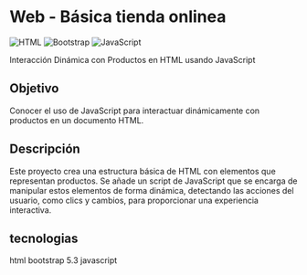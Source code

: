 # Web - Básica tienda onlinea

![HTML](https://img.shields.io/badge/HTML-5.0-orange)
![Bootstrap](https://img.shields.io/badge/Bootstrap-5.3-purple)
![JavaScript](https://img.shields.io/badge/JavaScript-ES6-yellow)

Interacción Dinámica con Productos en HTML usando JavaScript


## Objetivo

Conocer el uso de JavaScript para interactuar dinámicamente con productos en un documento HTML.


## Descripción

Este proyecto crea una estructura básica de HTML con elementos que representan productos. Se añade un script de JavaScript que se encarga de manipular estos elementos de forma dinámica, detectando las acciones del usuario, como clics y cambios, para proporcionar una experiencia interactiva.

## tecnologias

html
bootstrap 5.3
javascript
